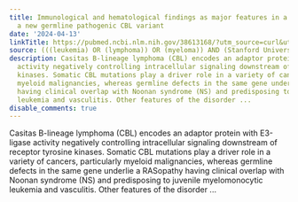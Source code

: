 ```yaml
---
title: Immunological and hematological findings as major features in a patient with
  a new germline pathogenic CBL variant
date: '2024-04-13'
linkTitle: https://pubmed.ncbi.nlm.nih.gov/38613168/?utm_source=curl&utm_medium=rss&utm_campaign=pubmed-2&utm_content=1Rkszs2HVZ2RHP33OibaNFew6VK-LzjJWTD4GwmLlk8B-wCceh&fc=20220923065203&ff=20240413180655&v=2.18.0.post9+e462414
source: (((leukemia) OR (lymphoma)) OR (myeloma)) AND (Stanford University[Affiliation])
description: Casitas B-lineage lymphoma (CBL) encodes an adaptor protein with E3-ligase
  activity negatively controlling intracellular signaling downstream of receptor tyrosine
  kinases. Somatic CBL mutations play a driver role in a variety of cancers, particularly
  myeloid malignancies, whereas germline defects in the same gene underlie a RASopathy
  having clinical overlap with Noonan syndrome (NS) and predisposing to juvenile myelomonocytic
  leukemia and vasculitis. Other features of the disorder ...
disable_comments: true
---
```

Casitas B-lineage lymphoma (CBL) encodes an adaptor protein with E3-ligase activity negatively controlling intracellular signaling downstream of receptor tyrosine kinases. Somatic CBL mutations play a driver role in a variety of cancers, particularly myeloid malignancies, whereas germline defects in the same gene underlie a RASopathy having clinical overlap with Noonan syndrome (NS) and predisposing to juvenile myelomonocytic leukemia and vasculitis. Other features of the disorder ...
